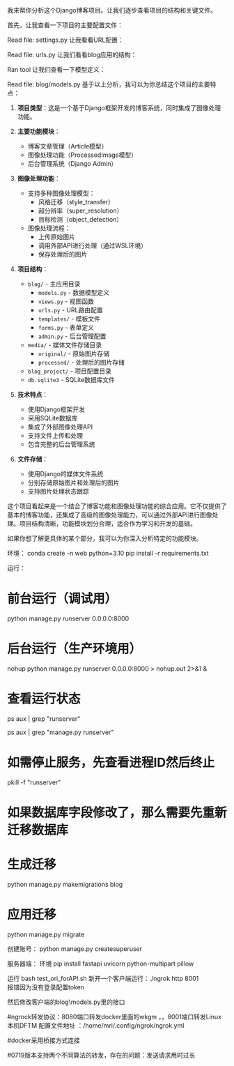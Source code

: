 我来帮你分析这个Django博客项目。让我们逐步查看项目的结构和关键文件。

首先，让我查看一下项目的主要配置文件：


Read file: settings.py
让我看看URL配置：


Read file: urls.py
让我们看看blog应用的结构：


Ran tool
让我们查看一下模型定义：


Read file: blog/models.py
基于以上分析，我可以为你总结这个项目的主要特点：

1. **项目类型**：这是一个基于Django框架开发的博客系统，同时集成了图像处理功能。

2. **主要功能模块**：
   - 博客文章管理（Article模型）
   - 图像处理功能（ProcessedImage模型）
   - 后台管理系统（Django Admin）

3. **图像处理功能**：
   - 支持多种图像处理模型：
     - 风格迁移（style_transfer）
     - 超分辨率（super_resolution）
     - 目标检测（object_detection）
   - 图像处理流程：
     - 上传原始图片
     - 调用外部API进行处理（通过WSL环境）
     - 保存处理后的图片

4. **项目结构**：
   - `blog/` - 主应用目录
     - `models.py` - 数据模型定义
     - `views.py` - 视图函数
     - `urls.py` - URL路由配置
     - `templates/` - 模板文件
     - `forms.py` - 表单定义
     - `admin.py` - 后台管理配置
   - `media/` - 媒体文件存储目录
     - `original/` - 原始图片存储
     - `processed/` - 处理后的图片存储
   - `blog_project/` - 项目配置目录
   - `db.sqlite3` - SQLite数据库文件

5. **技术特点**：
   - 使用Django框架开发
   - 采用SQLite数据库
   - 集成了外部图像处理API
   - 支持文件上传和处理
   - 包含完整的后台管理系统

6. **文件存储**：
   - 使用Django的媒体文件系统
   - 分别存储原始图片和处理后的图片
   - 支持图片处理状态跟踪

这个项目看起来是一个结合了博客功能和图像处理功能的综合应用。它不仅提供了基本的博客功能，还集成了高级的图像处理能力，可以通过外部API进行图像处理。项目结构清晰，功能模块划分合理，适合作为学习和开发的基础。

如果你想了解更具体的某个部分，我可以为你深入分析特定的功能模块。




环境：
conda create -n web python=3.10
pip install -r requirements.txt

运行：
# 前台运行（调试用）
python manage.py runserver 0.0.0.0:8000

# 后台运行（生产环境用）
nohup python manage.py runserver 0.0.0.0:8000 > nohup.out 2>&1 &

# 查看运行状态
ps aux | grep "runserver"

ps aux | grep "manage.py runserver"

# 如需停止服务，先查看进程ID然后终止
pkill -f "runserver"

# 如果数据库字段修改了，那么需要先重新迁移数据库
   # 生成迁移
python manage.py makemigrations blog
   # 应用迁移
python manage.py migrate

创建账号：
python manage.py createsuperuser


服务器端：
环境
pip install fastapi uvicorn python-multipart pillow

运行
bash test_ori_forAPI.sh
新开一个客户端运行：./ngrok http 8001  
报错因为没有登录配置token

<!-- 这个错误是因为您需要先注册 ngrok 账号并配置 authtoken。让我帮您完成这个设置：
注册 ngrok 账号：
访问 https://dashboard.ngrok.com/signup
使用邮箱注册一个免费账号
获取 authtoken：
登录后访问 https://dashboard.ngrok.com/get-started/your-authtoken
您会看到一个类似这样的 token：2xxxxxxxxxxxxxxxxxxxxxxxxxxxxxxxxxxxxxxxxxxxxxxxxxxxxxxxxxxxxxxx
配置 authtoken：
在终端中运行以下命令（替换 YOUR_AUTH_TOKEN 为您的实际 token）：
Apply to readme.md
Run
   ./ngrok config add-authtoken YOUR_AUTH_TOKEN
验证配置：
Apply to readme.md
Run
   ./ngrok config check
重新启动 ngrok：
Apply to readme.md
Run
   ./ngrok http 8001
现在应该就能正常启动 ngrok 了。启动后，您会看到类似这样的界面： -->


然后修改客户端的blog\models.py里的接口





#ngrock转发协议：8080端口转发docker里面的wkgm ，，8001端口转发Linux本机DFTM
配置文件地址  ：/home/mri/.config/ngrok/ngrok.yml

#docker采用桥接方式连接

#0719版本支持两个不同算法的转发，存在的问题：发送请求用时过长
